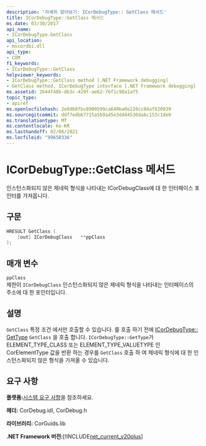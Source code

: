 ```yaml
---
description: '자세히 알아보기: ICorDebugType:: GetClass 메서드'
title: ICorDebugType::GetClass 메서드
ms.date: 03/30/2017
api_name:
- ICorDebugType.GetClass
api_location:
- mscordbi.dll
api_type:
- COM
f1_keywords:
- ICorDebugType::GetClass
helpviewer_keywords:
- ICorDebugType::GetClass method [.NET Framework debugging]
- GetClass method, ICorDebugType interface [.NET Framework debugging]
ms.assetid: 2644f48b-db3c-429f-ae62-76f1c98a1af5
topic_type:
- apiref
ms.openlocfilehash: 2e8d68fbc8909599ca649ba0e226cc84af820939
ms.sourcegitcommit: ddf7edb67715a5b9a45e3dd44536dabc153c1de0
ms.translationtype: MT
ms.contentlocale: ko-KR
ms.lasthandoff: 02/06/2021
ms.locfileid: "99658336"
---
```

# <a name="icordebugtypegetclass-method"></a>ICorDebugType::GetClass 메서드

인스턴스화되지 않은 제네릭 형식을 나타내는 ICorDebugClass에 대 한 인터페이스 포인터를 가져옵니다.  
  
## <a name="syntax"></a>구문  
  
```cpp  
HRESULT GetClass (  
    [out] ICorDebugClass   **ppClass  
);  
```  
  
## <a name="parameters"></a>매개 변수  

 `ppClass`  
 제한이 `ICorDebugClass` 인스턴스화되지 않은 제네릭 형식을 나타내는 인터페이스의 주소에 대 한 포인터입니다.  
  
## <a name="remarks"></a>설명  

 `GetClass` 특정 조건 에서만 호출할 수 있습니다. 를 호출 하기 전에 [ICorDebugType:: GetType](icordebugtype-gettype-method.md) `GetClass` 을 호출 합니다. `ICorDebugType::GetType`가 ELEMENT_TYPE_CLASS 또는 ELEMENT_TYPE_VALUETYPE 인 CorElementType 값을 반환 하는 경우를 `GetClass` 호출 하 여 제네릭 형식에 대 한 인스턴스화되지 않은 형식을 가져올 수 있습니다.  
  
## <a name="requirements"></a>요구 사항  

 **플랫폼:**[시스템 요구 사항](../../get-started/system-requirements.md)을 참조하세요.  
  
 **헤더:** CorDebug.idl, CorDebug.h  
  
 **라이브러리:** CorGuids.lib  
  
 **.NET Framework 버전:**[!INCLUDE[net_current_v20plus](../../../../includes/net-current-v20plus-md.md)]
